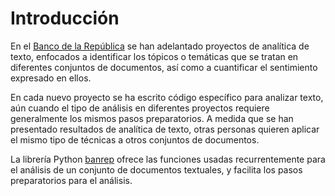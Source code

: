 # Introducción

En el [Banco de la República][web_banrep] se han adelantado proyectos de analítica de texto, enfocados a identificar los tópicos o temáticas que se tratan en diferentes conjuntos de documentos, así como a cuantificar el sentimiento expresado en ellos.

En cada nuevo proyecto se ha escrito código específico para analizar texto, aún cuando el tipo de análisis en diferentes proyectos requiere generalmente los mismos pasos preparatorios. A medida que se han presentado resultados de analítica de texto, otras personas quieren aplicar el mismo tipo de técnicas a otros conjuntos de documentos.

La librería Python [banrep][pypi_banrep] ofrece las funciones usadas recurrentemente para el análisis de un conjunto de documentos textuales, y facilita los pasos preparatorios para el análisis.

[web_banrep]: http://www.banrep.gov.co/
[pypi_banrep]: https://pypi.org/project/banrep/
